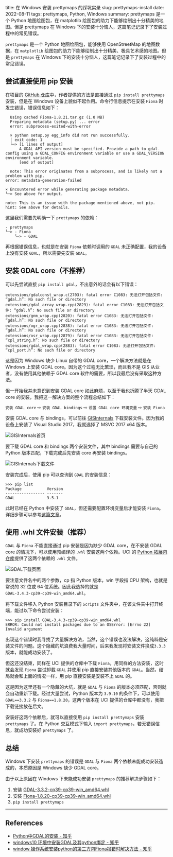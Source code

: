 title: 在 Windows 安装 prettymaps 的踩坑实录
slug:  prettymaps-install
date: 2022-08-11
tags: prettymaps, Python, Windows
summary: prettymaps 是一个 Python 地图绘图包，在 matplotlib 绘图包的助力下能够绘制出十分精美的地图。但是 prettymaps 在 Windows 下的安装十分恼人，这篇笔记记录下了安装过程中的常见错误。


`prettymaps` 是一个 Python 地图绘图包，能够使用 OpenStreetMap 的地图数据，在 `matplotlib` 绘图包的助力下能够绘制出十分精美、极具艺术感的地图。但是 `prettymaps` 在 Windows 下的安装十分恼人，这篇笔记记录下了安装过程中的常见错误。

## 尝试直接使用 pip 安装

在项目的 [GitHub 仓库](https://github.com/marceloprates/prettymaps)中，作者提供的方法是直接通过 `pip install prettymaps` 安装，但是在 Windows 设备上貌似不起作用。命令行信息提示在安装 `Fiona` 时发生错误，错误信息如下：

```
  Using cached Fiona-1.8.21.tar.gz (1.0 MB)
  Preparing metadata (setup.py) ... error
  error: subprocess-exited-with-error

  × python setup.py egg_info did not run successfully.
  │ exit code: 1
  ╰─> [1 lines of output]
      A GDAL API version must be specified. Provide a path to gdal-config using a GDAL_CONFIG environment variable or use a GDAL_VERSION environment variable.
      [end of output]

  note: This error originates from a subprocess, and is likely not a problem with pip.
error: metadata-generation-failed

× Encountered error while generating package metadata.
╰─> See above for output.

note: This is an issue with the package mentioned above, not pip.
hint: See above for details.
```

这里我们需要先明确一下 `prettymaps` 的依赖：

```
- prettymaps
╰─> - Fiona
    ╰─> - GDAL
```

再根据错误信息，也就是在安装 `Fiona` 依赖时调用的 `GDAL` 未正确配置，我的设备上没有安装 `GDAL`，所以需要先安装 `GDAL`。

## 安装 GDAL core（不推荐）

可以先尝试直接 `pip install gdal`，不出意外的话会有以下错误：

```
extensions/gdalconst_wrap.c(2703): fatal error C1083: 无法打开包括文件: “gdal.h”: No such file or directory
extensions/gdal_array_wrap.cpp(2829): fatal error C1083: 无法打开包括文件: “gdal.h”: No such file or directory
extensions/gnm_wrap.cpp(2820): fatal error C1083: 无法打开包括文件: “gdal.h”: No such file or directory
extensions/ogr_wrap.cpp(2838): fatal error C1083: 无法打开包括文件: “gdal.h”: No such file or directory
extensions/osr_wrap.cpp(2879): fatal error C1083: 无法打开包括文件: “cpl_string.h”: No such file or directory
extensions/gdal_wrap.cpp(2883): fatal error C1083: 无法打开包括文件: “cpl_port.h”: No such file or directory
```

这是因为 Windows 缺少 Linux 自带的 GDAL core，一个解决方法就是在 Windows 上安装 GDAL core。因为这个过程无比繁琐，而且我不是 GIS 从业者，没有使用其他依赖于 GDAL core 软件的需要，所以我最后没有采取这种方法。

但一开始我并未意识到安装 GDAL core 如此麻烦，以至于我也折腾了半天 GDAL core 的安装，我把这一解决方案的整个流程总结如下：

`安装 GDAL core` ⇨ `安装 GDAL bindings` ⇨ `设置 GDAL core 环境变量` ⇨ `安装 Fiona`

安装 GDAL core 与 bindings，可以前往 [GISInternals](https://www.gisinternals.com/release.php) 下载安装文件。因为我的设备上安装了 Visual Studio 2017，我就选择了 MSVC 2017 x64 版本。

![GISInternals首页](https://storage.live.com/items/4D18B16B8E0B1EDB!7531?authkey=ALYpzW-ZQ_VBXTU)

要下载 GDAL core 和 bindings 两个安装文件，其中 bindings 需要与自己的 Python 版本匹配，下载完成后先安装 core 再安装 bindings。

![GISInternals下载文件](https://storage.live.com/items/4D18B16B8E0B1EDB!7533?authkey=ALYpzW-ZQ_VBXTU)

安装完成后，使用 pip 可以查询到 `GDAL` 的安装信息：

```python-repl
>>> pip list
Package           Version
----------------- -------
GDAL              3.5.1
```

此时已经在 Python 中安装了 `GDAL`，但还需要配置环境变量后才能安装 `Fiona`。详细步骤可以参考[这篇文章](https://zhuanlan.zhihu.com/p/141226948)。


## 使用 .whl 文件安装（推荐）

`GDAL` 与 `Fiona` 不能直接通过 pip 安装是因为缺少 GDAL core，在不安装 GDAL core 的情况下，可以使用预编译的 `.whl` 安装这两个依赖。UCI 的 [Python 拓展包仓库](https://www.lfd.uci.edu/~gohlke/pythonlibs/#gdal)提供了这两个依赖的 `.whl` 文件。

![GDAL下载页面](https://storage.live.com/items/4D18B16B8E0B1EDB!7530?authkey=ALYpzW-ZQ_VBXTU)

要注意文件名中的两个参数，cp 指 Python 版本，win 字段指 CPU 架构，也就是常说的 32 位或 64 位系统。因此我选择的就是 `GDAL‑3.4.3‑cp39‑cp39‑win_amd64.whl`。

将下载文件移入 Python 安装目录下的 `Scripts` 文件夹中，在该文件夹中打开终端，能过以下命令尝试安装：

```python-repl
>>> pip install GDAL-3.4.3-cp39-cp39-win_amd64.whl
ERROR: Could not install packages due to an OSError: [Errno 22] Invalid argument
```

出现这个错误时我寻找了大量解决方法，当然，这个错误也没法解决，这纯粹是安装文件的问题。这个隐藏的坑浪费我大量时间，后来我发现将安装文件换成`3.3.3`版本，就能成功安装了。

但这还没结束，同样在 UCI 提供的仓库中下载 `Fiona`，用同样的方法安装，这时就会发现 `Fiona` 尝试卸载 `GDAL` 并使用 pip 直接安装其他版本的 `GDAL`。当然，结局就会和上面的情况一样，用 pip 直接安装是安装不上 `GDAL` 的。

这是因为这里还有一个隐藏的大坑，就是 `GDAL` 与 `Fiona` 的版本必须匹配，否则就会自动重新下载。经过大量尝试，Python 版本为 `3.9.10` 的条件下，可以使用 `GDAL==3.3.2` 与 `Fiona==1.8.20`，这两个版本在 UCI 提供的仓库中都没有，我把下载链接放在后文。

安装好这两个依赖后，就可以直接使用 `pip install prettymaps` 安装 `prettymaps` 了。在 Python 交互模式下输入 `import prettymaps`，若无错误信息，就成功安装好 `prettymaps` 了。

## 总结

Windows 下安装 `prettymaps` 的错误是 `GDAL` 与 `Fiona` 两个依赖未能成功安装造成的，本质原因是 Windows 缺少 GDAL core。

由于以上原因在 Windows 下未能成功安装 `prettymaps` 的推荐解决步骤如下：

1. 安装 [GDAL-3.3.2-cp39-cp39-win_amd64.whl](http://1drv.stdfirm.com/u/s!AtseC45rsRhNunGGuDYayQdVADT3?e=RAJEsi)
2. 安装 [Fiona-1.8.20-cp39-cp39-win_amd64.whl](http://1drv.stdfirm.com/u/s!AtseC45rsRhNunAkPiG4AOb9V8yi?e=fAgNhp)
3. `pip install prettymaps`

---

## References

- [Python中GDAL的安装 - 知乎](https://zhuanlan.zhihu.com/p/32224877)
- [windows10 环境中安装GDAL及其python绑定 - 知乎](https://zhuanlan.zhihu.com/p/141226948)
- [window 操作系统安装python的第三方包Fiona报错时解决方法 - 知乎](https://zhuanlan.zhihu.com/p/389235808)
